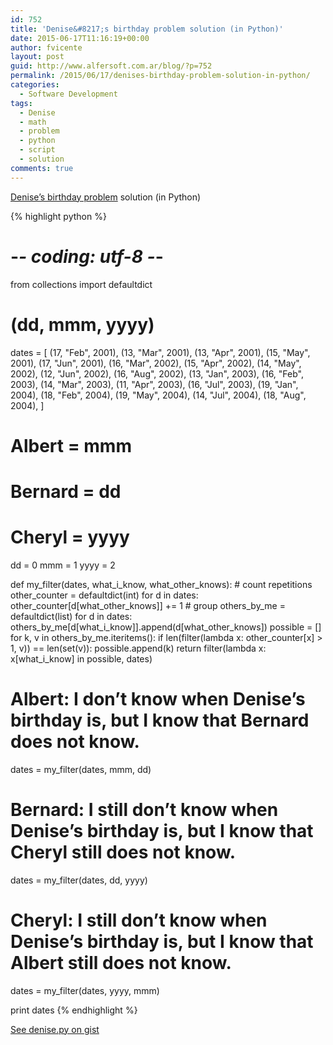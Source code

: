 ```yaml
---
id: 752
title: 'Denise&#8217;s birthday problem solution (in Python)'
date: 2015-06-17T11:16:19+00:00
author: fvicente
layout: post
guid: http://www.alfersoft.com.ar/blog/?p=752
permalink: /2015/06/17/denises-birthday-problem-solution-in-python/
categories:
  - Software Development
tags:
  - Denise
  - math
  - problem
  - python
  - script
  - solution
comments: true
---
```

<a href="https://www.reddit.com/r/puzzles/comments/3785h9/when_is_denises_birthday/" target="_blank">Denise&#8217;s birthday problem</a> solution (in Python)

{% highlight python %}
# -*- coding: utf-8 -*-
from collections import defaultdict

# (dd, mmm, yyyy)
dates = [
    (17, "Feb", 2001),
    (13, "Mar", 2001),
    (13, "Apr", 2001),
    (15, "May", 2001),
    (17, "Jun", 2001),
    (16, "Mar", 2002),
    (15, "Apr", 2002),
    (14, "May", 2002),
    (12, "Jun", 2002),
    (16, "Aug", 2002),
    (13, "Jan", 2003),
    (16, "Feb", 2003),
    (14, "Mar", 2003),
    (11, "Apr", 2003),
    (16, "Jul", 2003),
    (19, "Jan", 2004),
    (18, "Feb", 2004),
    (19, "May", 2004),
    (14, "Jul", 2004),
    (18, "Aug", 2004),
]

# Albert = mmm
# Bernard = dd
# Cheryl = yyyy
dd = 0
mmm = 1
yyyy = 2

def my_filter(dates, what_i_know, what_other_knows):
    # count repetitions
    other_counter = defaultdict(int)
    for d in dates:
        other_counter[d[what_other_knows]] += 1
    # group
    others_by_me = defaultdict(list)
    for d in dates:
        others_by_me[d[what_i_know]].append(d[what_other_knows])
    possible = []
    for k, v in others_by_me.iteritems():
        if len(filter(lambda x: other_counter[x] > 1, v)) == len(set(v)):
            possible.append(k)
    return filter(lambda x: x[what_i_know] in possible, dates)

# Albert: I don’t know when Denise’s birthday is, but I know that Bernard does not know.
dates = my_filter(dates, mmm, dd)
# Bernard: I still don’t know when Denise’s birthday is, but I know that Cheryl still does not know.
dates = my_filter(dates, dd, yyyy)
# Cheryl: I still don’t know when Denise’s birthday is, but I know that Albert still does not know.
dates = my_filter(dates, yyyy, mmm)

print dates
{% endhighlight %}

[See denise.py on gist](https://gist.github.com/fvicente/8f95f8b6c8a789de6ea5)

